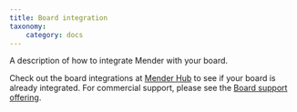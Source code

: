 ```yaml
---
title: Board integration
taxonomy:
    category: docs
---
```


A description of how to integrate Mender with your board.

Check out the board integrations at [Mender Hub](https://hub.mender.io?target=_blank) to see if your board is already integrated.
For commercial support, please see the [Board support offering](https://mender.io/support-and-services/board-integration?target=_blank).
